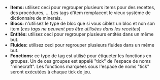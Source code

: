 * **Items:** utilisez ceci pour regrouper plusieurs items pour des recettes, des procédures, ...
  Les tags d'item remplacent le vieux système de dictionnaire de minerais.
* **Blocs:** n'utilisez le type de bloc que si vous ciblez un bloc et non son item (_ces tags ne peuvent pas être utilisées dans les recettes_)
* **Entités:** utilisez ceci pour regrouper plusieurs entités dans un même but.
* **Fluides:** utilisez ceci pour regrouper plusieurs fluides dans un même but.
* **Fonctions:** ce type de tag est utilisé pour étiqueter les fonctions en groupes.
  Un de ces groupes est appelé "tick" de l'espace de noms "minecraft".
  Les fonctions marquées sous l'espace de noms "tick" seront exécutées à chaque tick de jeu.